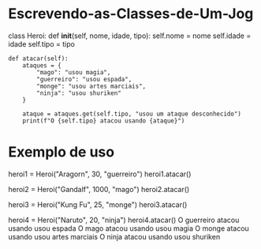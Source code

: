 # Escrevendo-as-Classes-de-Um-Jog
class Heroi:
    def __init__(self, nome, idade, tipo):
        self.nome = nome
        self.idade = idade
        self.tipo = tipo

    def atacar(self):
        ataques = {
            "mago": "usou magia",
            "guerreiro": "usou espada",
            "monge": "usou artes marciais",
            "ninja": "usou shuriken"
        }

        ataque = ataques.get(self.tipo, "usou um ataque desconhecido")
        print(f"O {self.tipo} atacou usando {ataque}")


# Exemplo de uso
heroi1 = Heroi("Aragorn", 30, "guerreiro")
heroi1.atacar()

heroi2 = Heroi("Gandalf", 1000, "mago")
heroi2.atacar()

heroi3 = Heroi("Kung Fu", 25, "monge")
heroi3.atacar()

heroi4 = Heroi("Naruto", 20, "ninja")
heroi4.atacar()
O guerreiro atacou usando usou espada
O mago atacou usando usou magia
O monge atacou usando usou artes marciais
O ninja atacou usando usou shuriken
